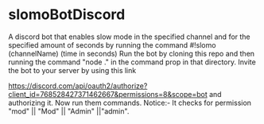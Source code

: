 # slomoBotDiscord
A discord bot that enables slow mode in the specified channel and for the specified amount of seconds by running the command
#!slomo (channelName) (time in seconds)
Run the bot by cloning this repo and then running the command "node ." in the command prop in that directory. 
Invite the bot to your server by using this link 

https://discord.com/api/oauth2/authorize?client_id=768528427371462667&permissions=8&scope=bot
and authorizing it. 
Now run them commands. Notice:- It checks for permission "mod" || "Mod" || "Admin" ||"admin".
